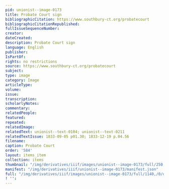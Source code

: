 ```yaml
---
pid: unionist--image-0173
title: Probate Court sign
bibliographicCitation: https://www.southbury-ct.org/probatecourt
bibliographicCitationRepublished: 
fullIssueSequenceNumber: 
creator: 
dateCreated: 
description: Probate Court sign
language: English
publisher: 
IsPartOf: 
rights: no restrictions
source: https://www.southbury-ct.org/probatecourt
subject: 
type: image
category: Image
articleType: 
volume: 
issue: 
transcription: 
scholarlyNotes: 
commentary: 
relatedPeople: 
featured: 
repeated: 
relatedImage: 
relatedText: unionist--text-0104; unionist--text-0211
relatedTextIssue: 1833-09-05 p01.30; 1833-12-19 p.04.56
filename: 
caption: Probate Court
order: '584'
layout: items_item
collection: items
thumbnail: "/img/derivatives/iiif/images/unionist--image-0173/full/250,/0/default.jpg"
manifest: "/img/derivatives/iiif/unionist--image-0173/manifest.json"
full: "/img/derivatives/iiif/images/unionist--image-0173/full/1140,/0/default.jpg"
! '': 
---
```

